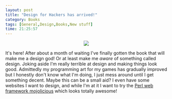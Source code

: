 ```yaml
---
layout: post
title: "Design for Hackers has arrived!"
category: Books
tags: [General,Design,Books,New stuff]
time: 21:25:57
---
```

<center><img src="http://www.designforhackers.com/img/book-image.jpg" /></center>

It's here! After about a month of waiting I've finally gotten the book that will make me a design god! Or at least make me *aware* of something called design. Joking aside I'm really terrible at design and making things look good. Admittedly my programming art for my games has gradually improved but I honestly don't know what I'm doing, I just mess around until I get something decent. Maybe this can be a small aid? I even have some websites I want to design, and while I'm at it I want to try the [Perl web framework mojolicious](http://mojolicio.us/) which looks totally awesome!

